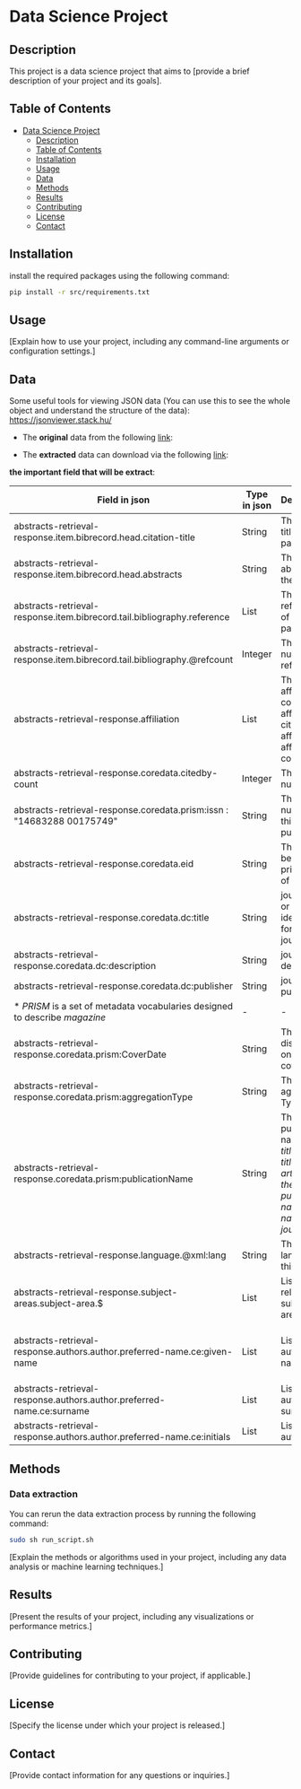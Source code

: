 # Data Science Project

## Description

This project is a data science project that aims to [provide a brief description of your project and its goals].

## Table of Contents

- [Data Science Project](#data-science-project)
  - [Description](#description)
  - [Table of Contents](#table-of-contents)
  - [Installation](#installation)
  - [Usage](#usage)
  - [Data](#data)
  - [Methods](#methods)
  - [Results](#results)
  - [Contributing](#contributing)
  - [License](#license)
  - [Contact](#contact)

## Installation

install the required packages using the following command:

```bash
pip install -r src/requirements.txt
```

## Usage

[Explain how to use your project, including any command-line arguments or configuration settings.]

## Data

Some useful tools for viewing JSON data (You can use this to see the whole object and understand the structure of the data):
<https://jsonviewer.stack.hu/>

- The **original** data from the following [link](<https://drive.google.com/drive/folders/1Qndie0dRyqe6pHoJK-KiPqgGBic6wpDn>):

- The **extracted** data can download via the following [link](https://drive.google.com/file/d/1FgrptkisPslqzkTcDu2PJbZEJlFwyB--/view?usp=sharing):

**the important field that will be extract**:

| Field in json                                                               | Type  in json | Description                                                                                                            | Type after Extraction | Field after Extraction                              |
| --------------------------------------------------------------------------- | ------------- | ---------------------------------------------------------------------------------------------------------------------- | --------------------- | --------------------------------------------------- |
| abstracts-retrieval-response.item.bibrecord.head.citation-title             | String        | The citation title of the paper                                                                                        | String                | citation-title                                      |
| abstracts-retrieval-response.item.bibrecord.head.abstracts                  | String        | The abstract of the paper                                                                                              | String                | abstracts                                           |
| abstracts-retrieval-response.item.bibrecord.tail.bibliography.reference     | List          | The List references of the paper                                                                                       | String                | references                                          |
| abstracts-retrieval-response.item.bibrecord.tail.bibliography.@refcount     | Integer       | The number of references                                                                                               | Integer               | refcount                                            |
| abstracts-retrieval-response.affiliation                                    | List          | The List of afflication -contain  affiliation-city, affilname, affiliation-country                             | String                | affiliations                                        |
| abstracts-retrieval-response.coredata.citedby-count                         | Integer       | The number of                                                                                                          | Integer               | a.citedby-count                                     |
| abstracts-retrieval-response.coredata.prism:issn : "14683288 00175749"      | String        | The issn number of this publication                                                                                    | String                | issn                                                |
| abstracts-retrieval-response.coredata.eid                                   | String        | This should be the primary key of this                                                                                 | String                | eid                                                 |
| abstracts-retrieval-response.coredata.dc:title                              | String        | journal title or another identifier for the journal                                                                    | String                | journal-title                                       |
| abstracts-retrieval-response.coredata.dc:description                        | String        | journal description                                                                                                    | String                | description                                         |
| abstracts-retrieval-response.coredata.dc:publisher                          | String        | journal publisher                                                                                                      | String                | publisher                                           |
| * _PRISM_ is a set of metadata vocabularies designed to describe _magazine_ | -             | -                                                                                                                      | -                     | -                                                   |
| abstracts-retrieval-response.coredata.prism:CoverDate                       | String        | The date displayed on the cover                                                                                        | String                |                                                     |
| abstracts-retrieval-response.coredata.prism:aggregationType                 | String        | The aggregation Type                                                                                                   | String                | aggregation-type                                    |
| abstracts-retrieval-response.coredata.prism:publicationName                 | String        | The publication name _the title is the title of the article, and the publication name is the name of the journal._ | String                | publication-name                                    |
| abstracts-retrieval-response.language.@xml:lang                             | String        | The language of this journal                                                                                           | String                | language                                            |
| abstracts-retrieval-response.subject-areas.subject-area.$                   | List          | List of related subject areas                                                                                          | String                | subject-area                                        |
| abstracts-retrieval-response.authors.author.preferred-name.ce:given-name    | List          | List of authors name                                                                                                   | String                | Will merge with surname and initial call "Fullname" |
| abstracts-retrieval-response.authors.author.preferred-name.ce:surname       | List          | List of authors surname                                                                                                | String                | -                                                   |
| abstracts-retrieval-response.authors.author.preferred-name.ce:initials      | List          | List of authors's                                                                                                      | String                | -                                                   |

## Methods

### Data extraction

You can rerun the data extraction process by running the following command:

```bash
sudo sh run_script.sh
```

[Explain the methods or algorithms used in your project, including any data analysis or machine learning techniques.]

## Results

[Present the results of your project, including any visualizations or performance metrics.]

## Contributing

[Provide guidelines for contributing to your project, if applicable.]

## License

[Specify the license under which your project is released.]

## Contact

[Provide contact information for any questions or inquiries.]

